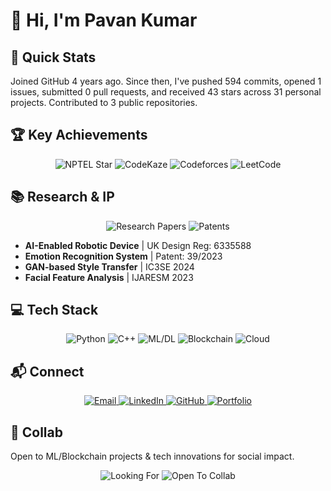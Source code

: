 # 👋 Hi, I'm Pavan Kumar

## 🎯 Quick Stats
<!-- GITHUB_STATS_START -->
Joined GitHub 4 years ago. Since then, I've pushed 594 commits, opened 1 issues, submitted 0 pull requests, and received 43 stars across 31 personal projects. Contributed to 3 public repositories.
<!-- GITHUB_STATS_END -->

## 🏆 **Key Achievements**

<div align="center">
  <img src="https://img.shields.io/badge/🏆_NPTEL_Star-FFD700?style=for-the-badge&logo=starship&logoColor=black" alt="NPTEL Star"/>
  <img src="https://img.shields.io/badge/🥇_CodeKaze_AIR_105-9cf?style=for-the-badge&logo=codewars&logoColor=black" alt="CodeKaze"/>
  <img src="https://img.shields.io/badge/👨‍💻_Codeforces_Expert-1663?style=for-the-badge&logo=codeforces&logoColor=white" alt="Codeforces"/>
  <img src="https://img.shields.io/badge/⚔️_LeetCode_Knight-1875?style=for-the-badge&logo=leetcode&logoColor=white" alt="LeetCode"/>
</div>

## 📚 **Research & IP**
<div align="center">
  <img src="https://img.shields.io/badge/🔬_Research_Papers-2?style=for-the-badge&logo=readthedocs&logoColor=white" alt="Research Papers"/>
  <img src="https://img.shields.io/badge/📜_Patents-2?style=for-the-badge&logo=patreon&logoColor=white" alt="Patents"/>
</div>

- **AI-Enabled Robotic Device** | UK Design Reg: 6335588
- **Emotion Recognition System** | Patent: 39/2023
- **GAN-based Style Transfer** | IC3SE 2024
- **Facial Feature Analysis** | IJARESM 2023

## 💻 **Tech Stack**

<div align="center">
  <img src="https://img.shields.io/badge/Python-3776AB?style=for-the-badge&logo=python&logoColor=white" alt="Python"/>
  <img src="https://img.shields.io/badge/C++-00599C?style=for-the-badge&logo=cplusplus&logoColor=white" alt="C++"/>
  <img src="https://img.shields.io/badge/ML/DL-FF6F00?style=for-the-badge&logo=tensorflow&logoColor=white" alt="ML/DL"/>
  <img src="https://img.shields.io/badge/Blockchain-121D33?style=for-the-badge&logo=blockchain.com&logoColor=white" alt="Blockchain"/>
  <img src="https://img.shields.io/badge/Cloud-AWS/Google-FF9900?style=for-the-badge&logo=amazonaws&logoColor=white" alt="Cloud"/>
</div>

## 📬 **Connect**

<div align="center">
  <a href="mailto:pavan.dubasi2024@gmail.com">
    <img src="https://img.shields.io/badge/📧_Contact-4285F4?style=for-the-badge&logo=gmail&logoColor=white&labelColor=1a73e8" alt="Email"/>
  </a>
  <a href="https://linkedin.com/in/im-pavankumar">
    <img src="https://img.shields.io/badge/💼_LinkedIn-0077B5?style=for-the-badge&logo=linkedin&logoColor=white&labelColor=0a66c2" alt="LinkedIn"/>
  </a>
  <a href="https://github.com/ascender1729">
    <img src="https://img.shields.io/badge/👨‍💻_GitHub-100000?style=for-the-badge&logo=github&logoColor=white&labelColor=24292e" alt="GitHub"/>
  </a>
  <a href="https://ascender1729.github.io/pavan-kumar-portfolio/">
    <img src="https://img.shields.io/badge/🌐_Portfolio-0A0A0A?style=for-the-badge&logo=About.me&logoColor=white&labelColor=000000" alt="Portfolio"/>
  </a>
</div>

## 🤝 **Collab**
Open to ML/Blockchain projects & tech innovations for social impact.

<div align="center">
  <img src="https://img.shields.io/badge/🔍_Looking_For-2F3134?style=for-the-badge&logo=github&logoColor=white" alt="Looking For"/>
  <img src="https://img.shields.io/badge/🤝_Open_To_Collab-2F3134?style=for-the-badge&logo=github&logoColor=white" alt="Open To Collab"/>
</div>




